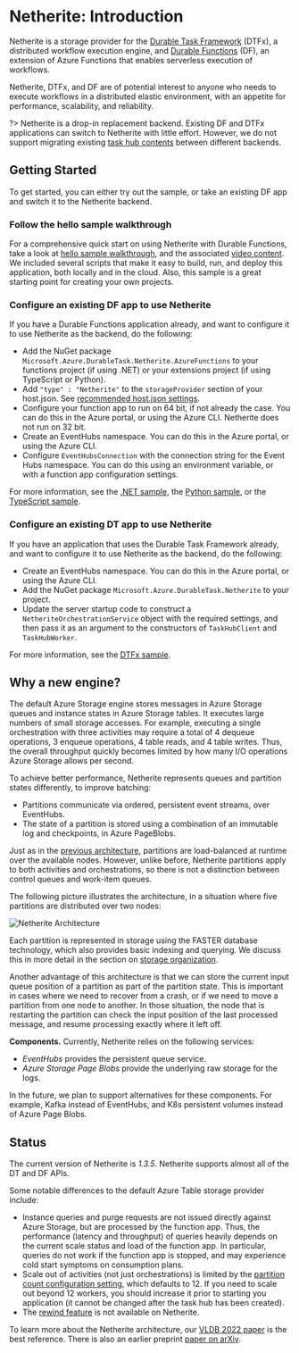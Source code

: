 # Netherite: Introduction

Netherite is a storage provider for the [Durable Task Framework](https://github.com/Azure/durabletask/) (DTFx), a distributed workflow execution engine, and
[Durable Functions](https://github.com/Azure/azure-functions-durable-extension) (DF), an extension of Azure Functions that enables serverless execution of workflows.

Netherite, DTFx, and DF are of potential interest to anyone who needs to execute workflows in a distributed elastic environment, with an appetite for performance, scalability, and reliability.

?> Netherite is a drop-in replacement backend. Existing DF and DTFx applications can switch to Netherite with little effort.
However, we do not support migrating existing [task hub contents](https://learn.microsoft.com/en-us/azure/azure-functions/durable/durable-functions-task-hubs) between different backends.

## Getting Started

To get started, you can either try out the sample, or take an existing DF app and switch it to the Netherite backend.

### Follow the hello sample walkthrough

For a comprehensive quick start on using Netherite with Durable Functions, take a look at [hello sample walkthrough](hello-sample), and the associated [video content](hello-sample?id=walk-through-on-youtube-%f0%9f%8e%a5).
We included several scripts that make it easy to build, run, and deploy this application, both locally and in the cloud.
Also, this sample is a great starting point for creating your own projects.

### Configure an existing DF app to use Netherite

If you have a Durable Functions application already, and want to configure it to use Netherite as the backend, do the following:

- Add the NuGet package `Microsoft.Azure.DurableTask.Netherite.AzureFunctions` to your functions project (if using .NET) or your extensions project (if using TypeScript or Python).
- Add `"type" : "Netherite"` to the `storageProvider` section of your host.json. See [recommended host.json settings](settings).
- Configure your function app to run on 64 bit, if not already the case. You can do this in the Azure portal, or using the Azure CLI. Netherite does not run on 32 bit.
- Create an EventHubs namespace. You can do this in the Azure portal, or using the Azure CLI.
- Configure `EventHubsConnection` with the connection string for the Event Hubs namespace. You can do this using an environment variable, or with a function app configuration settings.

For more information, see the [.NET sample](https://github.com/microsoft/durabletask-netherite/tree/dev/samples/Hello_Netherite_with_DotNetCore), the [Python sample](https://github.com/microsoft/durabletask-netherite/tree/dev/samples/Hello_Netherite_with_Python), or the [TypeScript sample](https://github.com/microsoft/durabletask-netherite/tree/dev/samples/Hello_Netherite_with_TypeScript).

### Configure an existing DT app to use Netherite

If you have an application that uses the Durable Task Framework already, and want to configure it to use Netherite as the backend, do the following:

- Create an EventHubs namespace. You can do this in the Azure portal, or using the Azure CLI.
- Add the NuGet package `Microsoft.Azure.DurableTask.Netherite` to your project.
- Update the server startup code to construct a `NetheriteOrchestrationService` object with the required settings, and then pass it as an argument to the constructors of `TaskHubClient` and `TaskHubWorker`.

For more information, see the [DTFx sample](https://github.com/microsoft/durabletask-netherite/blob/dev/samples/HelloDTFx/HelloDTFx/Program.cs).

## Why a new engine?

The default Azure Storage engine stores messages in Azure Storage queues and instance states in Azure Storage tables. It executes large numbers of small storage accesses. For example, executing a single orchestration with three activities may require a total of 4 dequeue operations, 3 enqueue operations, 4 table reads, and 4 table writes. Thus, the overall throughput quickly becomes limited by how many I/O operations Azure Storage allows per second.

To achieve better performance, Netherite represents queues and partition states differently, to improve batching:

- Partitions communicate via ordered, persistent event streams, over EventHubs.
- The state of a partition is stored using a combination of an immutable log and checkpoints, in Azure PageBlobs.

Just as in the [previous architecture](https://docs.microsoft.com/en-us/azure/azure-functions/durable/durable-functions-perf-and-scale#orchestrator-scale-out), partitions are load-balanced at runtime over the available nodes. However, unlike before, Netherite partitions apply to both activities and orchestrations, so there is not a distinction between control queues and work-item queues.

The following picture illustrates the architecture, in a situation where five partitions are distributed over two nodes:

![Netherite Architecture](images/partitions.png)

Each partition is represented in storage using the FASTER database technology, which also provides basic indexing and querying. We discuss this in more detail in the section on [storage organization](storage?id=description-of-storage-content).

Another advantage of this architecture is that we can store the current input queue position of a partition as part of the partition state. This is important in cases where we need to recover from a crash, or if we need to move a partition from one node to another. In those situation, the node that is restarting the partition can check the input position of the last processed message, and resume processing exactly where it left off.

**Components.** Currently, Netherite relies on the following services:

- *EventHubs* provides the persistent queue service.
- *Azure Storage Page Blobs* provide the underlying raw storage for the logs.

In the future, we plan to support alternatives for these components. For example, Kafka instead of EventHubs, and K8s persistent volumes instead of Azure Page Blobs.

## Status

The current version of Netherite is *1.3.5*. Netherite supports almost all of the DT and DF APIs.

Some notable differences to the default Azure Table storage provider include:

- Instance queries and purge requests are not issued directly against Azure Storage, but are processed by the function app. Thus, the performance (latency and throughput) of queries heavily depends on
the current scale status and load of the function app. In particular, queries do not work if the function app is stopped, and may experience cold start symptoms on consumption plans.
- Scale out of activities (not just orchestrations) is limited by the [partition count configuration setting](https://microsoft.github.io/durabletask-netherite/#/settings?id=partition-count-considerations),
  which defaults to 12. If you need to scale out beyond 12 workers, you should increase it prior to starting you application (it cannot be changed after the task hub has been created).
- The [rewind feature](https://learn.microsoft.com/en-us/azure/azure-functions/durable/durable-functions-http-api#rewind-instance-preview) is not available on Netherite.

To learn more about the Netherite architecture, our [VLDB 2022 paper](https://www.microsoft.com/en-us/research/uploads/prod/2022/07/p1591-burckhardt.pdf) is the best reference. There is also an earlier preprint [paper on arXiv](https://arxiv.org/abs/2103.00033).
